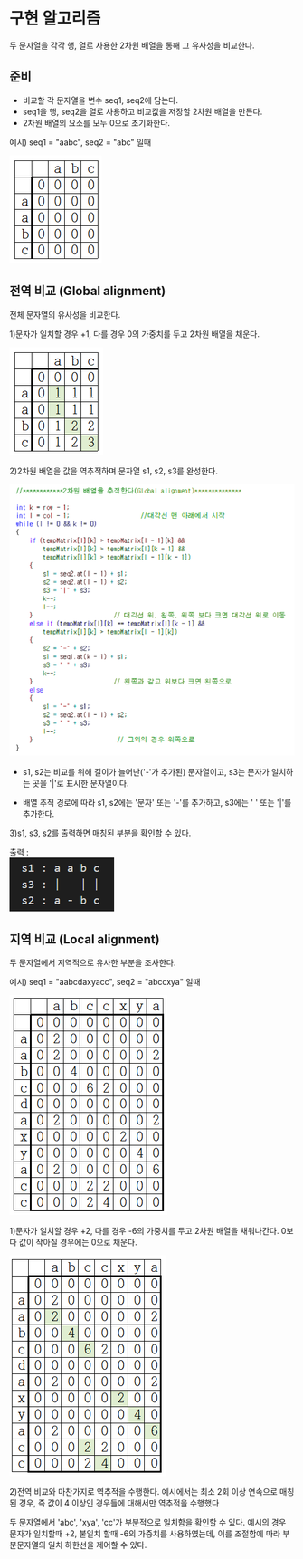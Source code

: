 # 구현 알고리즘
두 문자열을 각각 행, 열로 사용한 2차원 배열을 통해 그 유사성을 비교한다.


## 준비
- 비교할 각 문자열을 변수 seq1, seq2에 담는다.
- seq1을 행, seq2을 열로 사용하고 비교값을 저장할 2차원 배열을 만든다. 
- 2차원 배열의 요소를 모두 0으로 초기화한다.

예시) seq1 = "aabc", seq2 = "abc" 일때

<img src="./images/1.png">

## 전역 비교 (Global alignment)

전체 문자열의 유사성을 비교한다.

1)문자가 일치할 경우 +1, 다를 경우 0의 가중치를 두고 2차원 배열을 채운다.

<img src="./images/3.png">

2)2차원 배열을 값을 역추적하며 문자열 s1, s2, s3를 완성한다.

<img src="./images/4.png">

- s1, s2는 비교를 위해 길이가 늘어난('-'가 추가된) 문자열이고, s3는 문자가 일치하는 곳을 '|'로 표시한 문자열이다. 

- 배열 추적 경로에 따라 s1, s2에는 '문자' 또는 '-'를 추가하고, s3에는 ' ' 또는 '|'를 추가한다. 

3)s1, s3, s2를 출력하면 매칭된 부분을 확인할 수 있다. 

출력 : <br>
<img src="./images/2.png">

## 지역 비교 (Local alignment)

두 문자열에서 지역적으로 유사한 부분을 조사한다.

예시) seq1 = "aabcdaxyacc", seq2 = "abccxya" 일때

<img src="./images/5.png">

1)문자가 일치할 경우 +2, 다를 경우 -6의 가중치를 두고 2차원 배열을 채워나간다. 0보다 값이 작아질 경우에는 0으로 채운다.

<img src="./images/6.png">

2)전역 비교와 마찬가지로 역추적을 수행한다. 예시에서는 최소 2회 이상 연속으로 매칭된 경우, 즉 값이 4 이상인 경우들에 대해서만 역추적을 수행했다

두 문자열에서 'abc', 'xya', 'cc'가 부분적으로 일치함을 확인할 수 있다. 예시의 경우 문자가 일치할때 +2, 불일치 할때 -6의 가중치를 사용하였는데, 이를 조절함에 따라 부분문자열의 일치 하한선을 제어할 수 있다.
